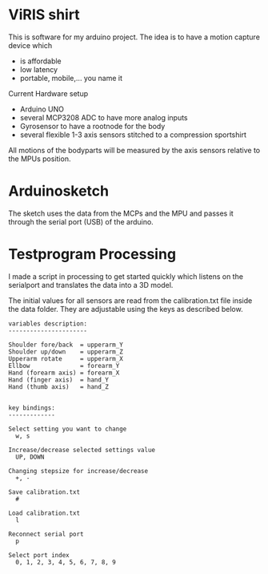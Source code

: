 ViRIS shirt
===========

This is software for my arduino project.
The idea is to have a motion capture device which
- is affordable
- low latency 
- portable, mobile,... you name it

Current Hardware setup
- Arduino UNO
- several MCP3208 ADC to have more analog inputs
- Gyrosensor to have a rootnode for the body
- several flexible 1-3 axis sensors stitched to a compression sportshirt

All motions of the bodyparts will be measured by the axis sensors relative to the MPUs position.


Arduinosketch 
=============

The sketch uses the data from the MCPs and the MPU and passes it through the serial port (USB) of the arduino.


Testprogram Processing
======================

I made a script in processing to get started quickly which listens on the serialport and translates the data into a 3D model.

The initial values for all sensors are read from the calibration.txt file inside the data folder.
They are adjustable using the keys as described below.



    variables description:
    ----------------------

    Shoulder fore/back  = upperarm_Y
    Shoulder up/down    = upperarm_Z
    Upperarm rotate     = upperarm_X
    Ellbow              = forearm_Y
    Hand (forearm axis) = forearm_X
    Hand (finger axis)  = hand_Y
    Hand (thumb axis)   = hand_Z


    key bindings:
    -------------

    Select setting you want to change
      w, s

    Increase/decrease selected settings value
      UP, DOWN

    Changing stepsize for increase/decrease
      +, -

    Save calibration.txt
      #

    Load calibration.txt
      l

    Reconnect serial port
      p

    Select port index
      0, 1, 2, 3, 4, 5, 6, 7, 8, 9

